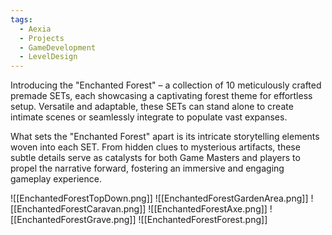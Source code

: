 ```yaml
---
tags:
  - Aexia
  - Projects
  - GameDevelopment
  - LevelDesign
---
```

Introducing the "Enchanted Forest" – a collection of 10 meticulously crafted premade SETs, each showcasing a captivating forest theme for effortless setup. Versatile and adaptable, these SETs can stand alone to create intimate scenes or seamlessly integrate to populate vast expanses.

What sets the "Enchanted Forest" apart is its intricate storytelling elements woven into each SET. From hidden clues to mysterious artifacts, these subtle details serve as catalysts for both Game Masters and players to propel the narrative forward, fostering an immersive and engaging gameplay experience.

![[EnchantedForestTopDown.png]]
![[EnchantedForestGardenArea.png]]
![[EnchantedForestCaravan.png]]
![[EnchantedForestAxe.png]] ![[EnchantedForestGrave.png]]
![[EnchantedForestForest.png]]